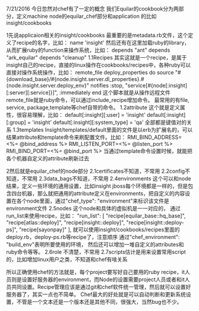 
7/21/2016
今日忽然对chef有了一定的概念
我们Equilar的cookbook分为两部分，定义machine node的equilar_chef部分和application 的比如insight/cookbooks

1先说applicaion相关的insight/cookbooks
最重要的是metadata.rb文件，这个定义了recipe的名字，比如：
name             'insight'
然后还有在这里加载ruby的library，从而扩展ruby的function来操作系统，比如：
depends "ant"
depends "ark_equilar"
depends "cleanup"
1.1Recipes
其实这就是一个recipe，是属于insight自己的recipe，直接的linux操作在cookbooks/recipes中，各种ruby可以直接对操作系统操作，比如：
remote_file deploy_properties do
  source "#{download_base}/#{node.insight.server.dl_properties}.#{node.insight.server.deploy_env}"
  notifies :stop, "service[#{node[:insight][:server][:service]}]", :immediately
end
这个脚本就是从操作远程文件
remote_file就是ruby命令，可以通过include_recipe增加命令。
最常用的有file, service, package,template等chef自带的命令。
1.2attribute
这个就是定义属性，很容易理解，比如：
default[:insight][:user] =              'insight'
default[:insight][:group] =             'insight'
default[:insight][:system_type] =       'qa'
全部都是键值对的关系
1.3templates
Insight/templates/default里面的文件是以erb为扩展名的，可以结果attribute和template命令来刷配置文件。比如：
RMI_BIND_ADDRESS=<%= @bind_address %>
RMI_LISTEN_PORT=<%= @listen_port %>
RMI_BIND_PORT=<%= @bind_port %>
当通过template命令设置时候，就能把各个机器自定义的attribute刷新过去

2然后就是equilar_chef的node部分
2.1certificates不知道，不常用
2.2config不知道，不常用
2.3data_bags不知道，不常用
2.4environments
这个可以和node结果，定义一些环境的通用设置，比如insight jboss每个环境都是一样的，但是包含四台机器，那么就把通用的attribute定义在environments，把自定义的内容设置在各个node里面，通过"chef_type": "environment"来标识该文件是environment文件
2.5nodes
这个node和具体的虚拟机是一一对应的，
通过run_list来使用recipe，比如：
  "run_list": [
    "recipe[equilar_base::hq_base]",
    "recipe[atlas::deploy]",
    "recipe[insight::deploy]",
    "recipe[insight::deploy-ps]",
    "recipe[sayonpay]"
  ],
就可以使用insight/cookbooks/recipes里面的deploy.rb，deploy-ps.rb等recipe了，注意顺序 
通过"chef_environment": "build_env"表明所要使用的环境，
然后还可以增加一堆自定义的attributes和ruby命令等等。
2.6role 不清楚，不常用
2.7scripts估计是用来设置常用script的，比如增加linux用户之类，不知道和chef有啥关系

所以正确使用chef的方法就是，每个project要写好自己要用的ruby recipe，it人员则是设置好服务器的environment，而Node的设置需要project人员或者和it人员共同设置。Recipe管理应该是通过git和chef软件统一管理，然后就可以设置好服务器了，其实一点也不简单。
Chef最大的好处就是可以自动判断和更新系统设置，不管是一个文本还是一个版本还是其他不同，很强大，当然bug也不少。
